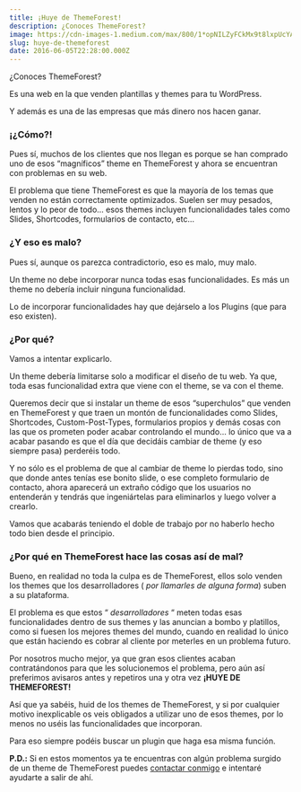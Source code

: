 ```yaml
---
title: ¡Huye de ThemeForest!
description: ¿Conoces ThemeForest?
image: https://cdn-images-1.medium.com/max/800/1*opNILZyFCkMx9t8lxpUcYA.png
slug: huye-de-themeforest
date: 2016-06-05T22:28:00.000Z
---
```


¿Conoces ThemeForest?

Es una web en la que venden plantillas y themes para tu WordPress.

Y además es una de las empresas que más dinero nos hacen ganar.

### ¡¿Cómo?!

Pues sí, muchos de los clientes que nos llegan es porque se han comprado uno de esos “magníficos” theme en ThemeForest y ahora se encuentran con problemas en su web.

El problema que tiene ThemeForest es que la mayoría de los temas que venden no están correctamente optimizados. Suelen ser muy pesados, lentos y lo peor de todo… esos themes incluyen funcionalidades tales como Slides, Shortcodes, formularios de contacto, etc…

### ¿Y eso es malo?

Pues sí, aunque os parezca contradictorio, eso es malo, muy malo.

Un theme no debe incorporar nunca todas esas funcionalidades. Es más un theme no debería incluir ninguna funcionalidad.

Lo de incorporar funcionalidades hay que dejárselo a los Plugins (que para eso existen).

### ¿Por qué?

Vamos a intentar explicarlo.

Un theme debería limitarse solo a modificar el diseño de tu web. Ya que, toda esas funcionalidad extra que viene con el theme, se va con el theme.

Queremos decir que si instalar un theme de esos “superchulos” que venden en ThemeForest y que traen un montón de funcionalidades como Slides, Shortcodes, Custom-Post-Types, formularios propios y demás cosas con las que os prometen poder acabar controlando el mundo… lo único que va a acabar pasando es que el día que decidáis cambiar de theme (y eso siempre pasa) perderéis todo.

Y no sólo es el problema de que al cambiar de theme lo pierdas todo, sino que donde antes tenías ese bonito slide, o ese completo formulario de contacto, ahora aparecerá un extraño código que los usuarios no entenderán y tendrás que ingeniártelas para eliminarlos y luego volver a crearlo.

Vamos que acabarás teniendo el doble de trabajo por no haberlo hecho todo bien desde el principio.

### ¿Por qué en ThemeForest hace las cosas así de mal?

Bueno, en realidad no toda la culpa es de ThemeForest, ellos solo venden los themes que los desarrolladores ( *por llamarles de alguna forma*) suben a su plataforma.

El problema es que estos “ *desarrolladores* “ meten todas esas funcionalidades dentro de sus themes y las anuncian a bombo y platillos, como si fuesen los mejores themes del mundo, cuando en realidad lo único que están haciendo es cobrar al cliente por meterles en un problema futuro.

Por nosotros mucho mejor, ya que gran esos clientes acaban contratándonos para que les solucionemos el problema, pero aún así preferimos avisaros antes y repetiros una y otra vez **¡HUYE DE THEMEFOREST!**

Así que ya sabéis, huid de los themes de ThemeForest, y si por cualquier motivo inexplicable os veis obligados a utilizar uno de esos themes, por lo menos no uséis las funcionalidades que incorporan.

Para eso siempre podéis buscar un plugin que haga esa misma función.

**P.D.:** Si en estos momentos ya te encuentras con algún problema surgido de un theme de ThemeForest puedes [contactar conmigo](mailto:info@ajra.es) e intentaré ayudarte a salir de ahí.
